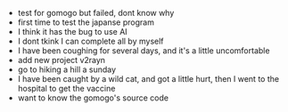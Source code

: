 - test for gomogo but failed, dont know why
- first time to test the japanse program
- I think it has the bug to use AI
- I dont tkink I can complete all by myself
- I have been coughing for several days, and it's a little uncomfortable
- add new project v2rayn
- go to hiking a hill a sunday
- I have been caught by a wild cat, and got a little hurt, then I went to the hospital to get the vaccine
- want to know the gomogo's source code